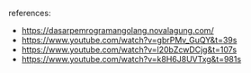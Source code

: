 references:

-   https://dasarpemrogramangolang.novalagung.com/
-   https://www.youtube.com/watch?v=gbrPMv_GuQY&t=39s
-   https://www.youtube.com/watch?v=l20bZcwDCjg&t=107s
-   https://www.youtube.com/watch?v=k8H6J8UVTxg&t=981s
